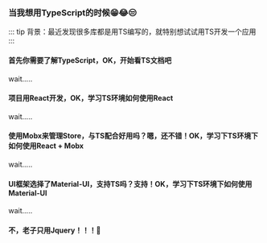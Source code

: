### 当我想用TypeScript的时候😁😂😒

::: tip
背景：最近发现很多库都是用TS编写的，就特别想试试用TS开发一个应用
:::

#### 首先你需要了解TypeScript，OK，开始看TS文档吧

wait.....

#### 项目用React开发，OK，学习TS环境如何使用React

wait.....

#### 使用Mobx来管理Store，与TS配合好用吗？嗯，还不错！OK，学习下TS环境下如何使用React + Mobx

wait.....

#### UI框架选择了Material-UI，支持TS吗？支持！OK，学习下TS环境下如何使用Material-UI

wait.....

#### 不，老子只用Jquery！！！🤡

<Comment/>